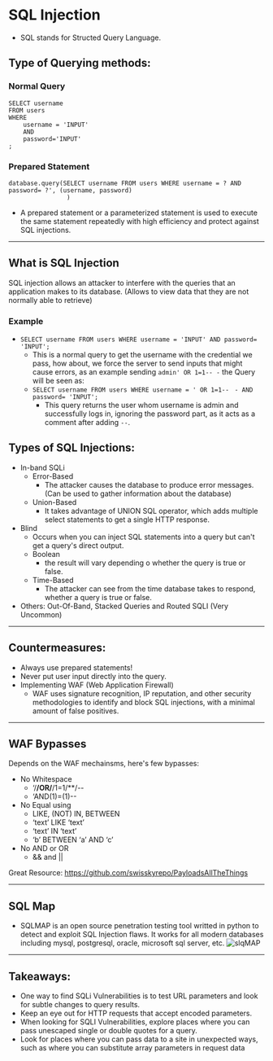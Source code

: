 # SQL Injection

- SQL stands for Structed Query Language.

## Type of Querying methods:
### Normal Query
```mysql
SELECT username 
FROM users
WHERE
	username = 'INPUT' 
	AND
	password='INPUT' 
;
```
### Prepared Statement
```mysql
database.query(SELECT username FROM users WHERE username = ? AND password= ?', (username, password)
				)
```
- A prepared statement or a parameterized statement is used to execute the same statement repeatedly with high efficiency and protect against SQL injections.

*** 

## What is SQL Injection
SQL injection allows an attacker to interfere with the queries that an application makes to its database.
(Allows to view data that they are not normally able to retrieve)

### Example

- ```SELECT username FROM users WHERE username = 'INPUT' AND password= 'INPUT';```
	- This is a normal query to get the username with the credential we pass, how about, we force the server to send inputs that might cause errors, as an example sending ```admin' OR 1=1-- -``` the Query will be seen as:
	- ```SELECT username FROM users WHERE username = ' OR 1=1--``` ``` - AND password= 'INPUT';```
		- This query returns the user whom username is admin and successfully logs in, ignoring the password part, as it acts as a comment after adding ``--``.


## Types of SQL Injections: 

- In-band SQLi
	- Error-Based
		- The attacker causes the database to produce error messages. (Can be used to gather information about the database)
	- Union-Based
		- It takes advantage of UNION SQL operator, which adds multiple select statements to get a single HTTP response.
- Blind
	- Occurs when you can inject SQL statements into a query but can't get a query's direct output.
	- Boolean
		- the result will vary depending o whether the query is true or false.
	- Time-Based
		- The attacker can see from the time database takes to respond, whether a query is true or false.
- Others: Out-Of-Band, Stacked Queries and Routed SQLI (Very Uncommon)
***

## Countermeasures:

- Always use prepared statements!
- Never put user input directly into the query.
- Implementing WAF (Web Application Firewall)
	- WAF uses signature recognition, IP reputation, and other security methodologies to identify and block SQL injections, with a minimal amount of false positives.

***

## WAF Bypasses

Depends on the WAF mechainsms, here's few bypasses:
- No Whitespace
	- ‘/**/OR/**/1=1/**/--
	- ‘AND(1)=(1)--
- No Equal using
	- LIKE, (NOT) IN, BETWEEN
	- ‘text’ LIKE ‘text’
	- ‘text’ IN ‘text’
	- ‘b’ BETWEEN ‘a’ AND ‘c’
- No AND or OR
	- && and ||

Great Resource: https://github.com/swisskyrepo/PayloadsAllTheThings

***

## SQL Map
- SQLMAP is an open source penetration testing tool writted in python to detect and exploit SQL Injection flaws. It works for all modern databases including mysql, postgresql, oracle, microsoft sql server, etc.
![slqMAP](https://sectechno.com/wp-content/uploads/2020/05/sqlmap-1.png)

***

## Takeaways: 

- One way to find SQLi Vulnerabilities is to test URL parameters and look for subtle changes to query results.
- Keep an eye out for HTTP requests that accept encoded parameters.
- When looking for SQLI Vulnerabilities, explore places where you can pass unescaped single or double quotes for a query.
- Look for places where you can pass data to a site in unexpected ways, such as where you can substitute array parameters in request data


